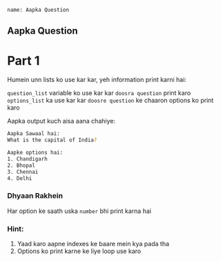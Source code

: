 ```ngMeta
name: Aapka Question

```

## Aapka Question

# Part 1
Humein unn lists ko use kar kar, yeh information print karni hai:

`question_list` variable ko use kar kar `doosra question` print karo
`options_list` ka use kar kar `doosre question` ke chaaron options ko print karo

Aapka output kuch aisa aana chahiye:

```bash
Aapka Sawaal hai:
What is the capital of India?

Aapke options hai:
1. Chandigarh
2. Bhopal
3. Chennai
4. Delhi
```

### Dhyaan Rakhein
Har option ke saath uska `number` bhi print karna hai

### Hint:
1. Yaad karo aapne indexes ke baare mein kya pada tha
2. Options ko print karne ke liye loop use karo